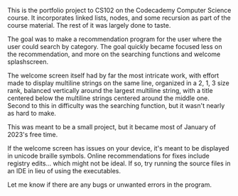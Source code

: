This is the portfolio project to CS102 on the Codecademy Computer Science course. It incorporates linked lists, nodes, and some recursion as part of the course material. The rest of it was largely done to taste. 

The goal was to make a recommendation program for the user where the user could search by category. The goal quickly became focused less on the recommendation, and more on the searching functions and welcome splashscreen. 

The welcome screen itself had by far the most intricate work, with effort made to display multiline strings on the same line, organized in a 2, 1, 3 size rank, balanced vertically around the largest multiline string, with a title centered below the multiline strings centered around the middle one. Second to this in difficulty was the searching function, but it wasn't nearly as hard to make. 

This was meant to be a small project, but it became most of January of 2023's free time. 

If the welcome screen has issues on your device, it's meant to be displayed in unicode braille symbols. Online recommendations for fixes include registry edits... which might not be ideal. If so, try running the source files in an IDE in lieu of using the executables.

Let me know if there are any bugs or unwanted errors in the program.
